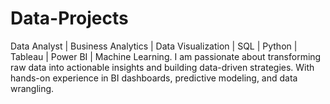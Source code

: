 # Data-Projects
Data Analyst | Business Analytics | Data Visualization | SQL | Python | Tableau | Power BI | Machine Learning. I am passionate about transforming raw data into actionable insights and building data-driven strategies. With hands-on experience in BI dashboards, predictive modeling, and data wrangling.
